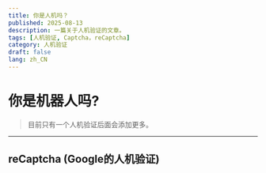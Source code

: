 ```yaml
---
title: 你是人机吗？
published: 2025-08-13
description: 一篇关于人机验证的文章。
tags: [人机验证, Captcha，reCaptcha]
category: 人机验证
draft: false
lang: zh_CN
---
```

# 你是机器人吗?

>目前只有一个人机验证后面会添加更多。

---

  <head>
    <title>reCAPTCHA demo: Simple page</title>
    <script src="https://recaptcha.net/recaptcha/enterprise.js" async defer></script>

## reCaptcha (Google的人机验证)
 <div class="g-recaptcha" data-sitekey="6LdDuKQrAAAAADf7Mjk0uGk8TpE4pS6tZGVJysmd"></div>

